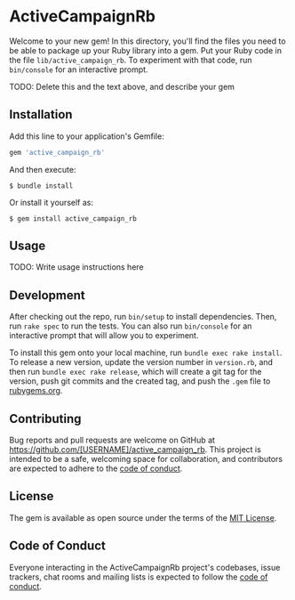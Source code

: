# ActiveCampaignRb

Welcome to your new gem! In this directory, you'll find the files you need to be able to package up your Ruby library into a gem. Put your Ruby code in the file `lib/active_campaign_rb`. To experiment with that code, run `bin/console` for an interactive prompt.

TODO: Delete this and the text above, and describe your gem

## Installation

Add this line to your application's Gemfile:

```ruby
gem 'active_campaign_rb'
```

And then execute:

    $ bundle install

Or install it yourself as:

    $ gem install active_campaign_rb

## Usage

TODO: Write usage instructions here

## Development

After checking out the repo, run `bin/setup` to install dependencies. Then, run `rake spec` to run the tests. You can also run `bin/console` for an interactive prompt that will allow you to experiment.

To install this gem onto your local machine, run `bundle exec rake install`. To release a new version, update the version number in `version.rb`, and then run `bundle exec rake release`, which will create a git tag for the version, push git commits and the created tag, and push the `.gem` file to [rubygems.org](https://rubygems.org).

## Contributing

Bug reports and pull requests are welcome on GitHub at https://github.com/[USERNAME]/active_campaign_rb. This project is intended to be a safe, welcoming space for collaboration, and contributors are expected to adhere to the [code of conduct](https://github.com/[USERNAME]/active_campaign_rb/blob/master/CODE_OF_CONDUCT.md).

## License

The gem is available as open source under the terms of the [MIT License](https://opensource.org/licenses/MIT).

## Code of Conduct

Everyone interacting in the ActiveCampaignRb project's codebases, issue trackers, chat rooms and mailing lists is expected to follow the [code of conduct](https://github.com/[USERNAME]/active_campaign_rb/blob/master/CODE_OF_CONDUCT.md).
